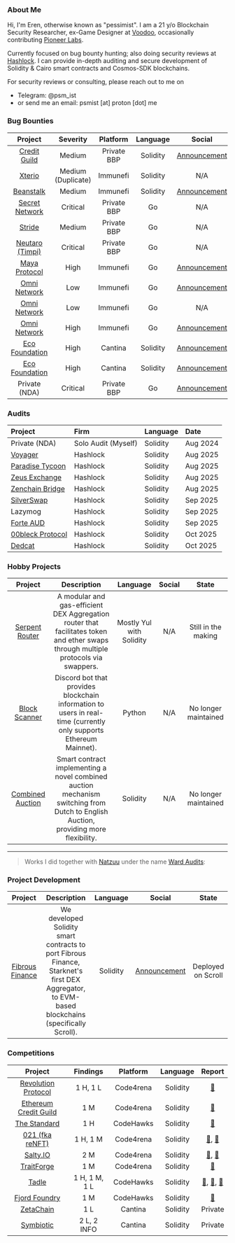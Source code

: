 ### About Me

Hi, I'm Eren, otherwise known as "pessimist". I am a 21 y/o Blockchain Security Researcher, ex-Game Designer at [Voodoo](http://voodoo.io/), occasionally contributing [Pioneer Labs](https://www.pioneerlabs.dev/).

Currently focused on bug bounty hunting; also doing security reviews at [Hashlock](https://hashlock.com/).
I can provide in-depth auditing and secure development of Solidity & Cairo smart contracts and Cosmos-SDK blockchains.

For security reviews or consulting, please reach out to me on
* Telegram: @psm_ist
* or send me an email: psmist [at] proton [dot] me

### Bug Bounties

| Project | Severity | Platform | Language | Social | Report |
|:--:|:--:|:--:|:--:|:--:|:--:|
| [Credit Guild](https://x.com/CreditGuild) | Medium | Private BBP | Solidity | [Announcement](https://x.com/OneTrueKirk/status/1784300752527413248) |  [📄](https://github.com/WardAudits/portfolio/blob/main/writeups/creditguild-bounty-01.md) |
| [Xterio](https://x.com/xteriogames) | Medium (Duplicate) | Immunefi | Solidity | N/A | Private |
| [Beanstalk](https://x.com/BeanstalkFarms) | Medium | Immunefi | Solidity | [Announcement](https://x.com/WardAudits/status/1851379426732491194) | Private |
| [Secret Network](https://x.com/SecretNetwork) | Critical | Private BBP | Go | N/A | Private |
| [Stride](https://x.com/stride_zone) | Medium | Private BBP | Go | N/A | Private |
| [Neutaro (Timpi)](https://neutaro.com/) | Critical | Private BBP | Go | N/A | Private |
| [Maya Protocol](https://x.com/Maya_Protocol) | High | Immunefi | Go | [Announcement](https://x.com/0xpessimist/status/1893050375097184595) | Private |
| [Omni Network](https://x.com/OmniFDN) | Low | Immunefi | Go | [Announcement](https://x.com/0xpessimist/status/1905346586625876389) | Private |
| [Omni Network](https://x.com/OmniFDN) | Low | Immunefi | Go | N/A | Private |
| [Omni Network](https://x.com/OmniFDN) | High | Immunefi | Go | [Announcement](https://x.com/0xpessimist/status/1915844486292509103) | Private |
| [Eco Foundation](https://x.com/eco) | High | Cantina | Solidity | [Announcement](https://x.com/0xpessimist/status/1946213226812711201) | Private |
| [Eco Foundation](https://x.com/eco) | High | Cantina | Solidity | [Announcement](https://x.com/0xpessimist/status/1946213226812711201) | Private |
| Private (NDA) | Critical | Private BBP | Go | [Announcement](https://x.com/0xpessimist/status/1946219250210787704) | Private (NDA) |

### Audits

| Project | Firm | Language | Date |
|:--------|:-----|:-----|:-----|
| Private (NDA) | Solo Audit (Myself) | Solidity | Aug 2024 |
| [Voyager](https://voyager.cx/) | Hashlock | Solidity | Aug 2025 |
| [Paradise Tycoon](https://paradisetycoon.com/) | Hashlock | Solidity | Aug 2025 |
| [Zeus Exchange](https://zeustrade.io/) | Hashlock | Solidity | Aug 2025 |
| [Zenchain Bridge](https://www.zenchain.io/) | Hashlock | Solidity | Aug 2025 |
| [SilverSwap](https://silverswap.io/) | Hashlock | Solidity | Sep 2025 |
| Lazymog | Hashlock | Solidity | Sep 2025 |
| [Forte AUD](https://www.forteaud.com/) | Hashlock | Solidity | Sep 2025 |
| [00bleck Protocol](https://x.com/00bleckprotocol) | Hashlock | Solidity | Oct 2025 |
| [Dedcat](https://x.com/ded__cat) | Hashlock | Solidity | Oct 2025 |

### Hobby Projects

| Project | Description | Language | Social | State |
|:--:|:--:|:--:|:--:|:--:|
| [Serpent Router](https://github.com/0xpessimist/serpent) | A modular and gas-efficient DEX Aggregation router that facilitates token and ether swaps through multiple protocols via swappers. | Mostly Yul with Solidity | N/A | Still in the making |
| [Block Scanner](https://github.com/0xpessimist/block-scanner) | Discord bot that provides blockchain information to users in real-time (currently only supports Ethereum Mainnet). | Python | N/A | No longer maintained |
| [Combined Auction](https://github.com/0xpessimist/combined-auction) | Smart contract implementing a novel combined auction mechanism switching from Dutch to English Auction, providing more flexibility. | Solidity | N/A | No longer maintained |

---

> Works I did together with [Natzuu](https://x.com/natzuu9) under the name [Ward Audits](https://x.com/WardAudits):
### Project Development

| Project | Description | Language | Social | State |
|:--:|:--:|:--:|:--:|:--:|
| [Fibrous Finance](https://x.com/FibrousFinance) | We developed Solidity smart contracts to port Fibrous Finance, Starknet's first DEX Aggregator, to EVM-based blockchains (specifically Scroll). | Solidity | [Announcement](https://x.com/FibrousFinance/status/1845482601466732722) | Deployed on Scroll |

### Competitions

| Project | Findings | Platform | Language | Report |
|:--:|:--:|:--:|:--:|:--:|
| [Revolution Protocol](https://x.com/collectivexyz) | 1 H, 1 L | Code4rena | Solidity |  [📄](https://github.com/code-423n4/2023-12-revolutionprotocol-findings/issues/627) |
| [Ethereum Credit Guild](https://x.com/CreditGuild) | 1 M | Code4rena | Solidity |  [📄](https://github.com/code-423n4/2023-12-ethereumcreditguild-findings/issues/1218) |
| [The Standard](https://x.com/thestandard_io) | 1 H | CodeHawks | Solidity |  [📄](https://codehawks.cyfrin.io/c/2023-12-the-standard/s/1421/) |
| [021 (fka reNFT)](https://x.com/zero_to_one_gg) | 1 H, 1 M | Code4rena | Solidity |  [📄](https://github.com/code-423n4/2024-01-renft-findings/issues/482), [📄](https://github.com/code-423n4/2024-01-renft-findings/issues/450)  |
| [Salty.IO](https://x.com/salty_io) | 2 M | Code4rena | Solidity |  [📄](https://github.com/code-423n4/2024-01-salty-findings/issues/607), [📄](https://github.com/code-423n4/2024-01-salty-findings/issues/607)  |
| [TraitForge](https://x.com/TraitForge) | 1 M | Code4rena | Solidity |  [📄](https://github.com/code-423n4/2024-07-traitforge-findings/issues/212) |
| [Tadle](https://x.com/tadle_com) | 1 H, 1 M, 1 L | CodeHawks | Solidity |  [📄](https://codehawks.cyfrin.io/c/2024-08-tadle/s/1350), [📄](https://codehawks.cyfrin.io/c/2024-08-tadle/s/1157), [📄](https://codehawks.cyfrin.io/c/2024-08-tadle/s/1365)  |
| [Fjord Foundry](https://x.com/FjordFoundry) | 1 M | CodeHawks | Solidity |  [📄](https://codehawks.cyfrin.io/c/2024-08-fjord/s/654/)  |
| [ZetaChain](https://x.com/zetablockchain) | 1 L | Cantina | Solidity | Private |
| [Symbiotic](https://x.com/symbioticfi) | 2 L, 2 INFO | Cantina | Solidity | Private |
